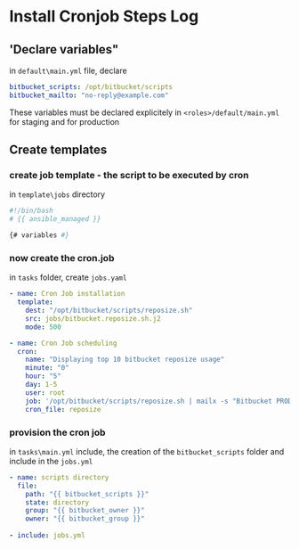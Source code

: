# Install Cronjob Steps Log

## 'Declare variables"
in `default\main.yml` file, declare
```yaml
bitbucket_scripts: /opt/bitbucket/scripts
bitbucket_mailto: "no-reply@example.com"
```
These variables must be declared explicitely in `<roles>/default/main.yml` for staging and for production


## Create templates 

### create job template - the script to be executed by cron
in `template\jobs` directory
```bash
#!/bin/bash
# {{ ansible_managed }}

{# variables #}
```

### now create the cron.job
in `tasks` folder, create `jobs.yaml`
```yaml
- name: Cron Job installation
  template:
    dest: "/opt/bitbucket/scripts/reposize.sh"
    src: jobs/bitbucket.reposize.sh.j2
    mode: 500

- name: Cron Job scheduling
  cron:
    name: "Displaying top 10 bitbucket reposize usage"
    minute: "0"
    hour: "5"
    day: 1-5
    user: root
    job: '/opt/bitbucket/scripts/reposize.sh | mailx -s "Bitbucket PROD reposizes" {{ bitbucket_mailto }}'
    cron_file: reposize
```

### provision the cron job
in `tasks\main.yml` include, the creation of the `bitbucket_scripts` folder and
include in the `jobs.yml` 
```yaml
- name: scripts directory
  file:
    path: "{{ bitbucket_scripts }}"
    state: directory
    group: "{{ bitbucket_owner }}"
    owner: "{{ bitbucket_group }}"
    
- include: jobs.yml
```

